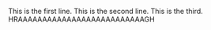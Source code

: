 This is the first line. 
This is the second line. 
This is the third. 
HRAAAAAAAAAAAAAAAAAAAAAAAAAAGH
